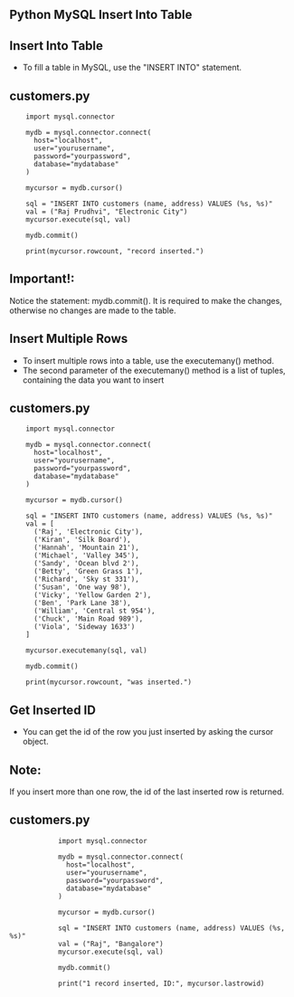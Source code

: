 Python MySQL Insert Into Table
--

Insert Into Table
--
* To fill a table in MySQL, use the "INSERT INTO" statement.

customers.py
--

        import mysql.connector

        mydb = mysql.connector.connect(
          host="localhost",
          user="yourusername",
          password="yourpassword",
          database="mydatabase"
        )

        mycursor = mydb.cursor()

        sql = "INSERT INTO customers (name, address) VALUES (%s, %s)"
        val = ("Raj Prudhvi", "Electronic City")
        mycursor.execute(sql, val)

        mydb.commit()

        print(mycursor.rowcount, "record inserted.")
        
        
        
Important!:
--
Notice the statement: mydb.commit(). It is required to make the changes, otherwise no changes are made to the table.


Insert Multiple Rows
--
* To insert multiple rows into a table, use the executemany() method.
* The second parameter of the executemany() method is a list of tuples, containing the data you want to insert

customers.py
--
        import mysql.connector

        mydb = mysql.connector.connect(
          host="localhost",
          user="yourusername",
          password="yourpassword",
          database="mydatabase"
        )

        mycursor = mydb.cursor()

        sql = "INSERT INTO customers (name, address) VALUES (%s, %s)"
        val = [
          ('Raj', 'Electronic City'),
          ('Kiran', 'Silk Board'),
          ('Hannah', 'Mountain 21'),
          ('Michael', 'Valley 345'),
          ('Sandy', 'Ocean blvd 2'),
          ('Betty', 'Green Grass 1'),
          ('Richard', 'Sky st 331'),
          ('Susan', 'One way 98'),
          ('Vicky', 'Yellow Garden 2'),
          ('Ben', 'Park Lane 38'),
          ('William', 'Central st 954'),
          ('Chuck', 'Main Road 989'),
          ('Viola', 'Sideway 1633')
        ]

        mycursor.executemany(sql, val)

        mydb.commit()

        print(mycursor.rowcount, "was inserted.")

Get Inserted ID
--
* You can get the id of the row you just inserted by asking the cursor object.

Note:
--
If you insert more than one row, the id of the last inserted row is returned.

customers.py
--

                import mysql.connector

                mydb = mysql.connector.connect(
                  host="localhost",
                  user="yourusername",
                  password="yourpassword",
                  database="mydatabase"
                )

                mycursor = mydb.cursor()

                sql = "INSERT INTO customers (name, address) VALUES (%s, %s)"
                val = ("Raj", "Bangalore")
                mycursor.execute(sql, val)

                mydb.commit()

                print("1 record inserted, ID:", mycursor.lastrowid)





